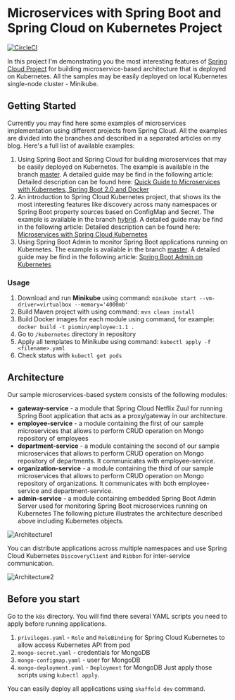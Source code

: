 # Microservices with Spring Boot and Spring Cloud on Kubernetes Project

[![CircleCI](https://circleci.com/gh/piomin/sample-spring-microservices-kubernetes.svg?style=svg)](https://circleci.com/gh/piomin/sample-spring-microservices-kubernetes)

<!-- [![SonarCloud](https://sonarcloud.io/images/project_badges/sonarcloud-black.svg)](https://sonarcloud.io/dashboard?id=piomin_spring-microservices-kubernetes)
[![Bugs](https://sonarcloud.io/api/project_badges/measure?project=piomin_spring-microservices-kubernetes&metric=bugs)](https://sonarcloud.io/dashboard?id=piomin_spring-microservices-kubernetes)
[![Coverage](https://sonarcloud.io/api/project_badges/measure?project=piomin_spring-microservices-kubernetes&metric=coverage)](https://sonarcloud.io/dashboard?id=piomin_spring-microservices-kubernetes)
[![Lines of Code](https://sonarcloud.io/api/project_badges/measure?project=piomin_spring-microservices-kubernetes&metric=ncloc)](https://sonarcloud.io/dashboard?id=piomin_spring-microservices-kubernetes) -->

In this project I'm demonstrating you the most interesting features of [Spring Cloud Project](https://spring.io/projects/spring-cloud) for building microservice-based architecture that is deployed on Kubernetes. All the samples may be easily deployed on local Kubernetes single-node cluster - Minikube.


## Getting Started 
Currently you may find here some examples of microservices implementation using different projects from Spring Cloud. All the examples are divided into the branches and described in a separated articles on my blog. Here's a full list of available examples:
1. Using Spring Boot and Spring Cloud for building microservices that may be easily deployed on Kubernetes. The example is available in the branch [master](https://github.com/piomin/sample-spring-microservices-kubernetes/tree/master). A detailed guide may be find in the following article: Detailed description can be found here: [Quick Guide to Microservices with Kubernetes, Spring Boot 2.0 and Docker](https://piotrminkowski.com/2018/08/02/quick-guide-to-microservices-with-kubernetes-spring-boot-2-0-and-docker/) 
2. An introduction to Spring Cloud Kubernetes project, that shows its the most interesting features like discovery across many namespaces or Spring Boot property sources based on ConfigMap and Secret. The example is available in the branch [hybrid](https://github.com/piomin/sample-spring-microservices-kubernetes/tree/hybrid). A detailed guide may be find in the following article: Detailed description can be found here: [Microservices with Spring Cloud Kubernetes](https://piotrminkowski.com/2019/12/20/microservices-with-spring-cloud-kubernetes/)
3. Using Spring Boot Admin to monitor Spring Boot applications running on Kubernetes. The example is available in the branch [master](https://github.com/piomin/sample-spring-microservices-kubernetes/tree/master). A detailed guide may be find in the following article: [Spring Boot Admin on Kubernetes](https://piotrminkowski.com/2020/02/18/spring-boot-admin-on-kubernetes/)

### Usage
1. Download and run **Minikube** using command: `minikube start --vm-driver=virtualbox --memory='4000mb'` 
2. Build Maven project with using command: `mvn clean install`
3. Build Docker images for each module using command, for example: `docker build -t piomin/employee:1.1 .`
4. Go to `/kubernetes` directory in repository
5. Apply all templates to Minikube using command: `kubectl apply -f <filename>.yaml`
6. Check status with `kubectl get pods`

## Architecture

Our sample microservices-based system consists of the following modules:
- **gateway-service** - a module that Spring Cloud Netflix Zuul for running Spring Boot application that acts as a proxy/gateway in our architecture.
- **employee-service** - a module containing the first of our sample microservices that allows to perform CRUD operation on Mongo repository of employees
- **department-service** - a module containing the second of our sample microservices that allows to perform CRUD operation on Mongo repository of departments. It communicates with employee-service. 
- **organization-service** - a module containing the third of our sample microservices that allows to perform CRUD operation on Mongo repository of organizations. It communicates with both employee-service and department-service.
- **admin-service** - a module containing embedded Spring Boot Admin Server used for monitoring Spring Boot microservices running on Kubernetes
The following picture illustrates the architecture described above including Kubernetes objects.

<img src="https://piotrminkowski.files.wordpress.com/2018/07/micro-kube-1.png" title="Architecture1">

You can distribute applications across multiple namespaces and use Spring Cloud Kubernetes `DiscoveryClient` and `Ribbon` for inter-service communication.

<img src="https://piotrminkowski.files.wordpress.com/2019/12/microservices-with-spring-cloud-kubernetes-discovery.png" title="Architecture2" >

## Before you start
Go to the `k8s` directory. You will find there several YAML scripts you need to apply before running applications.
1. `privileges.yaml` - `Role` and `RoleBinding` for Spring Cloud Kubernetes to allow access Kubernetes API from pod
2. `mongo-secret.yaml` - credentials for MongoDB
3. `mongo-configmap.yaml` - user for MongoDB
4. `mongo-deployment.yaml` - `Deployment` for MongoDB
Just apply those scripts using `kubectl apply`.

You can easily deploy all applications using `skaffold dev` command.
